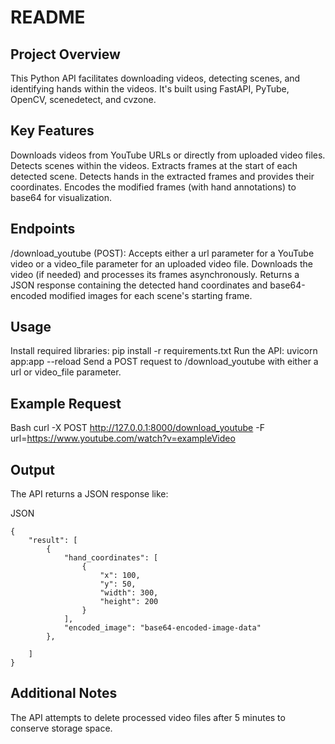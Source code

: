 # README

## Project Overview

This Python API facilitates downloading videos, detecting scenes, and identifying hands within the videos. It's built using FastAPI, PyTube, OpenCV, scenedetect, and cvzone.

## Key Features

Downloads videos from YouTube URLs or directly from uploaded video files.
Detects scenes within the videos.
Extracts frames at the start of each detected scene.
Detects hands in the extracted frames and provides their coordinates.
Encodes the modified frames (with hand annotations) to base64 for visualization.
## Endpoints

/download_youtube (POST):
Accepts either a url parameter for a YouTube video or a video_file parameter for an uploaded video file.
Downloads the video (if needed) and processes its frames asynchronously.
Returns a JSON response containing the detected hand coordinates and base64-encoded modified images for each scene's starting frame.
## Usage

Install required libraries: pip install -r requirements.txt
Run the API: uvicorn app:app --reload
Send a POST request to /download_youtube with either a url or video_file parameter.
## Example Request

Bash
curl -X POST http://127.0.0.1:8000/download_youtube -F url=https://www.youtube.com/watch?v=exampleVideo

## Output

The API returns a JSON response like:

JSON
```
{
    "result": [
        {
            "hand_coordinates": [
                {
                    "x": 100,
                    "y": 50,
                    "width": 300,
                    "height": 200
                }
            ],
            "encoded_image": "base64-encoded-image-data"
        },
        
    ]
}
```

## Additional Notes

The API attempts to delete processed video files after 5 minutes to conserve storage space.
